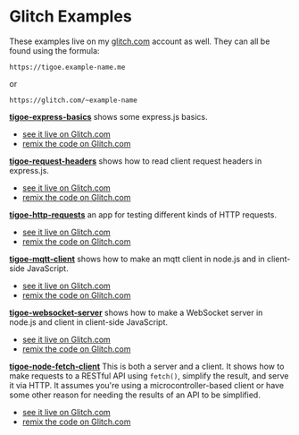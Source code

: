 # Glitch Examples

These examples live on my [glitch.com](https://glitch.com/@tigoe) account as well. They can all be found using the formula:

````
https://tigoe.example-name.me
````
or 
````
https://glitch.com/~example-name
````

**[tigoe-express-basics]({{site.codeurl}}/glitch-examples/tigoe-express-basics)** shows some express.js basics. 
* [see it live on Glitch.com](https://tigoe-express-basics.glitch.me)
* [remix the code on Glitch.com]({{site.glitchremixurl}}tigoe-express-basics)

**[tigoe-request-headers]({{site.codeurl}}/glitch-examples/tigoe-request-headers)** shows how to read client request headers in  express.js. 
* [see it live on Glitch.com](https://tigoe-request-headers.glitch.me)
* [remix the code on Glitch.com]({{site.glitchremixurl}}tigoe-request-headers)

**[tigoe-http-requests]({{site.codeurl}}/glitch-examples/tigoe-http-requests)** an app for testing different kinds of HTTP requests. 
* [see it live on Glitch.com](https://tigoe-http-requests.glitch.me)
* [remix the code on Glitch.com]({{site.glitchremixurl}}tigoe-http-requests)

**[tigoe-mqtt-client]({{site.codeurl}}/glitch-examples/tigoe-mqtt-client)** shows how to make an mqtt client in node.js and in client-side JavaScript. 
* [see it live on Glitch.com](https://tigoe-mqtt-client.glitch.me)
* [remix the code on Glitch.com]({{site.glitchremixurl}}tigoe-mqtt-client)

**[tigoe-websocket-server]({{site.codeurl}}/glitch-examples/tigoe-mqtt-client)** shows how to make a WebSocket server  in node.js and client in client-side JavaScript. 
* [see it live on Glitch.com](https://tigoe-websocket-server.glitch.me)
* [remix the code on Glitch.com]({{site.glitchremixurl}}tigoe-websocket-server)

**[tigoe-node-fetch-client]({{site.codeurl}}/glitch-examples/tigoe-node-fetch-client)** This is both a server and a client. It shows how to make requests to a RESTful API using `fetch()`, simplify the result, and serve it via HTTP. It assumes you're using a microcontroller-based client or have some other reason for needing the results of an API to be simplified.
* [see it live on Glitch.com](https://tigoe-node-fetch-client.glitch.me)
* [remix the code on Glitch.com]({{site.glitchremixurl}}tigoe-node-fetch-client)